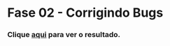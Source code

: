 # Fase 02 - Corrigindo Bugs

### Clique [aqui](https://franzwarm.github.io/rocketseat-explorer/nivel02/fase02-codigo-do-desafio/) para ver o resultado.
